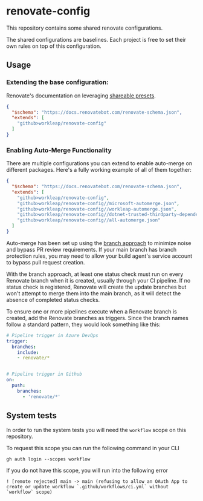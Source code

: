 # renovate-config

This repository contains some shared renovate configurations.

The shared configurations are baselines. Each project is free to set their own rules on top of this configuration.

## Usage

### Extending the base configuration:

Renovate's documentation on leveraging [shareable presets](https://docs.renovatebot.com/config-presets/#shareable-config-presets).

```json
{
  "$schema": "https://docs.renovatebot.com/renovate-schema.json",
  "extends": [
    "github>workleap/renovate-config"
  ]
}
```

### Enabling Auto-Merge Functionality

There are multiple configurations you can extend to enable auto-merge on different packages. Here's a fully working example of all of them together:

```json
{
  "$schema": "https://docs.renovatebot.com/renovate-schema.json",
  "extends": [
    "github>workleap/renovate-config",
    "github>workleap/renovate-config//microsoft-automerge.json",
    "github>workleap/renovate-config//workleap-automerge.json",
    "github>workleap/renovate-config//dotnet-trusted-thirdparty-dependencies-automerge.json",
    "github>workleap/renovate-config//all-automerge.json"
  ]
}
```

Auto-merge has been set up using the [branch approach](https://docs.renovatebot.com/key-concepts/automerge/#branch-vs-pr-automerging) to minimize noise and bypass PR review requirements. If your main branch has branch protection rules, you may need to allow your build agent's service account to bypass pull request creation.

With the branch approach, at least one status check must run on every Renovate branch when it is created, usually through your CI pipeline. If no status check is registered, Renovate will create the update branches but won't attempt to merge them into the main branch, as it will detect the absence of completed status checks.

To ensure one or more pipelines execute when a Renovate branch is created, add the Renovate branches as triggers. Since the branch names follow a standard pattern, they would look something like this:

```yaml
# Pipeline trigger in Azure DevOps
trigger:
  branches:
    include:
    - renovate/*


# Pipeline trigger in Github
on:
  push:
    branches:
      - 'renovate/*'
```


## System tests
In order to run the system tests you will need the `workflow` scope on this repository.

To request this scope you can run the following command in your CLI
```
gh auth login --scopes workflow
```

If you do not have this scope, you will run into the following error
```
! [remote rejected] main -> main (refusing to allow an OAuth App to create or update workflow `.github/workflows/ci.yml` without `workflow` scope)
```